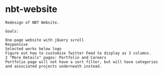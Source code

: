 nbt-website
===========
    Redesign of NBT Website.
    
    Goals:
    
    One-page website with jQuery scroll
    Responsive
    Selected works below logo
    Figure out how to customize Twitter Feed to display as 3 columns.
    2 "More Details" pages: Portfolio and Careers
    Portfolio page will not have a sort filter, but will have categories and associated projects underneath instead.


